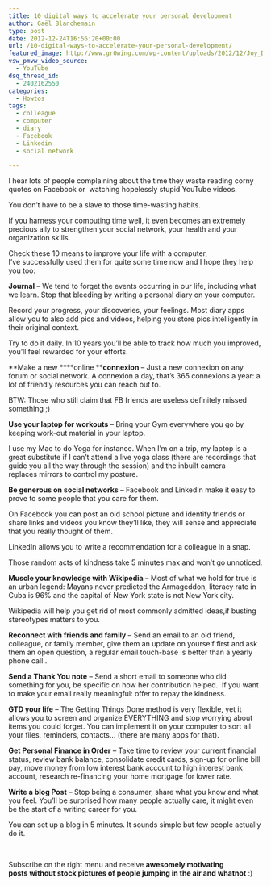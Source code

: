 ```yaml
---
title: 10 digital ways to accelerate your personal development
author: Gaël Blanchemain
type: post
date: 2012-12-24T16:56:20+00:00
url: /10-digital-ways-to-accelerate-your-personal-development/
featured_image: http://www.gr0wing.com/wp-content/uploads/2012/12/Joy_Division_Clip-600x250.jpg
vsw_pmvw_video_source:
  - YouTube
dsq_thread_id:
  - 2402162550
categories:
  - Howtos
tags:
  - colleague
  - computer
  - diary
  - Facebook
  - Linkedin
  - social network

---
```

I hear lots of people complaining about the time they waste reading corny quotes on Facebook or  watching hopelessly stupid YouTube videos.

You don&#8217;t have to be a slave to those time-wasting habits.

If you harness your computing time well, it even becomes an extremely precious ally to strengthen your social network, your health and your organization skills.

Check these 10 means to improve your life with a computer, I&#8217;ve successfully used them for quite some time now and I hope they help you too: <!--more-->

**Journal** &#8211; We tend to forget the events occurring in our life, including what we learn. Stop that bleeding by writing a personal diary on your computer.

Record your progress, your discoveries, your feelings. Most diary apps allow you to also add pics and videos, helping you store pics intelligently in their original context.

Try to do it daily. In 10 years you&#8217;ll be able to track how much you improved, you&#8217;ll feel rewarded for your efforts.

**Make a new ****online ****connexion** &#8211; Just a new connexion on any forum or social network. A connexion a day, that&#8217;s 365 connexions a year: a lot of friendly resources you can reach out to.

BTW: Those who still claim that FB friends are useless definitely missed something ;)

**Use your laptop for workouts** – Bring your Gym everywhere you go by keeping work-out material in your laptop.

I use my Mac to do Yoga for instance. When I&#8217;m on a trip, my laptop is a great substitute if I can&#8217;t attend a live yoga class (there are recordings that guide you all the way through the session) and the inbuilt camera replaces mirrors to control my posture.

**Be generous on social networks** &#8211; Facebook and LinkedIn make it easy to prove to some people that you care for them.

On Facebook you can post an old school picture and identify friends or share links and videos you know they&#8217;ll like, they will sense and appreciate that you really thought of them.

LinkedIn allows you to write a recommendation for a colleague in a snap.

Those random acts of kindness take 5 minutes max and won&#8217;t go unnoticed.

**Muscle your knowledge with Wikipedia** – Most of what we hold for true is an urban legend: Mayans never predicted the Armageddon, literacy rate in Cuba is 96% and the capital of New York state is not New York city.

Wikipedia will help you get rid of most commonly admitted ideas,if busting stereotypes matters to you.

**Reconnect with friends and family** – Send an email to an old friend, colleague, or family member, give them an update on yourself first and ask them an open question, a regular email touch-base is better than a yearly phone call..

**Send a Thank You note** &#8211; Send a short email to someone who did something for you, be specific on how her contribution helped.  If you want to make your email really meaningful: offer to repay the kindness.

**GTD your life** – The Getting Things Done method is very flexible, yet it allows you to screen and organize EVERYTHING and stop worrying about items you could forget. You can implement it on your computer to sort all your files, reminders, contacts&#8230; (there are many apps for that).

**Get Personal Finance in Order** – Take time to review your current financial status, review bank balance, consolidate credit cards, sign-up for online bill pay, move money from low interest bank account to high interest bank account, research re-financing your home mortgage for lower rate.

**Write a blog Post** &#8211; Stop being a consumer, share what you know and what you feel. You&#8217;ll be surprised how many people actually care, it might even be the start of a writing career for you.

You can set up a blog in 5 minutes. It sounds simple but few people actually do it.

&nbsp;

Subscribe on the right menu and receive **awesomely motivating posts without stock pictures of people jumping in the air and whatnot** :)